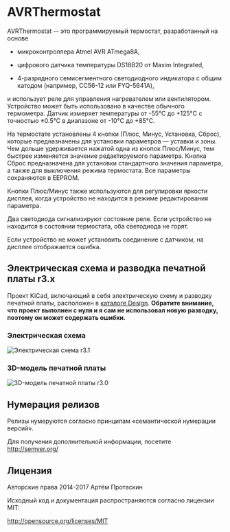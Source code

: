 # AVRThermostat

AVRThermostat -- это программируемый термостат, разработанный на основе

* микроконтроллера Atmel AVR ATmega8A,

* цифрового датчика температуры DS18B20 от Maxim Integrated,

* 4-разрядного семисегментного светодиодного индикатора с общим катодом
(например, CC56-12 или FYQ-5641A),

и использует реле для управления нагревателем или вентилятором. Устройство
может быть использовано в качестве обычного термометра. Датчик измеряет
температуры от -55°C до +125°C с точностью ±0.5°C в диапазоне от -10°C до +85°C.

На термостате установлены 4 кнопки (Плюс, Минус, Установка, Сброс), которые
предназначены для установки параметров — уставки и зоны. Чем дольше удерживается
нажатой одна из кнопок Плюс/Минус, тем быстрее изменяется значение
редактируемого параметра. Кнопка Сброс предназначена для установки стандартного
значения параметра, а также для выключения режима термостата. Все параметры
сохраняются в EEPROM.

Кнопки Плюс/Минус также используются для регулировки яркости дисплея, когда
устройство не находится в режиме редактирования параметра.

Два светодиода сигнализируют состояние реле. Если устройство не находится в
состоянии термостата, оба светодиода не горят.

Если устройство не может установить соединение с датчиком, на дисплее
отображается ошибка.

## Электрическая схема и разводка печатной платы r3.x

Проект KiCad, включающий в себя электрическую схему и разводку печатной платы,
расположен в [каталоге Design](Design/). **Обратите внимание, что проект
выполнен с нуля и я сам не использовал новую разводку, поэтому он может
содержать ошибки.**

### Электрическая схема

![Электрическая схема r3.1](http://artyom.protaskin.ru/storage/avrthermostat/pictures/avrthermostat-schematics-r31.png)

### 3D-модель печатной платы

![3D-модель печатной платы r3.0](http://artyom.protaskin.ru/storage/avrthermostat/pictures/avrthermostat-3dmodel-r30.png?2)

## Нумерация релизов

Релизы нумеруются согласно принципам «семантической нумерации версий».

Для получения дополнительной информации, посетите http://semver.org/

## Лицензия

Авторские права 2014-2017 Артём Протаскин

Исходный код и документация распространяются согласно лицензии MIT:

http://opensource.org/licenses/MIT
